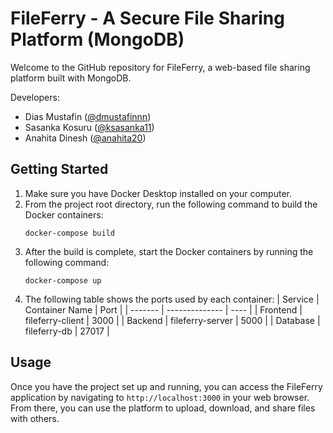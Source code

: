 # FileFerry - A Secure File Sharing Platform (MongoDB)

Welcome to the GitHub repository for FileFerry, a web-based file sharing platform built with MongoDB.

Developers: 
- Dias Mustafin ([@dmustafinnn](https://github.com/dmustafinnn))
- Sasanka Kosuru ([@ksasanka11](https://github.com/ksasanka11))
- Anahita Dinesh ([@anahita20](https://github.com/anahita20))

## Getting Started
1. Make sure you have Docker Desktop installed on your computer.
2. From the project root directory, run the following command to build the Docker containers:
    ```
    docker-compose build
    ```
3. After the build is complete, start the Docker containers by running the following command:
    ```
    docker-compose up
    ```
4. The following table shows the ports used by each container:
    | Service | Container Name | Port |
    | ------- | -------------- | ---- |
    | Frontend | fileferry-client | 3000 |
    | Backend | fileferry-server | 5000 |
    | Database | fileferry-db | 27017 |

## Usage
Once you have the project set up and running, you can access the FileFerry application by navigating to `http://localhost:3000` in your web browser. From there, you can use the platform to upload, download, and share files with others.
